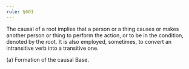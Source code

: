 ```yaml
---
rule: §601
---
```


The causal of a root implies that a person or a thing causes or makes another person or thing to perform the action, or to be in the condition, denoted by the root. It is also employed, sometimes, to convert an intransitive verb into a transitive one.

(a) Formation of the causal Base.